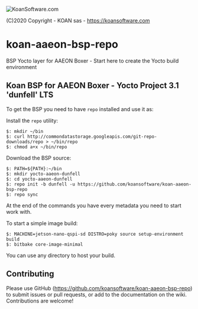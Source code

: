 ![KoanSoftware.com](http://koansoftware.com/pub/img/koan-header.png)

(C)2020 Copyright - KOAN sas - <https://koansoftware.com>

# koan-aaeon-bsp-repo

BSP Yocto layer for AAEON Boxer - Start here to create the Yocto build environment 

Koan BSP for AAEON Boxer - Yocto Project 3.1 'dunfell' LTS
------------

To get the BSP you need to have `repo` installed and use it as:

Install the `repo` utility:

```
$: mkdir ~/bin
$: curl http://commondatastorage.googleapis.com/git-repo-downloads/repo > ~/bin/repo
$: chmod a+x ~/bin/repo
```

Download the BSP source:

```
$: PATH=${PATH}:~/bin
$: mkdir yocto-aaeon-dunfell
$: cd yocto-aaeon-dunfell
$: repo init -b dunfell -u https://github.com/koansoftware/koan-aaeon-bsp-repo
$: repo sync
```

At the end of the commands you have every metadata you need to start work with.

To start a simple image build:

```
$: MACHINE=jetson-nano-qspi-sd DISTRO=poky source setup-environment build
$: bitbake core-image-minimal
```

You can use any directory to host your build.

Contributing
------------

Please use GitHub (https://github.com/koansoftware/koan-aaeon-bsp-repo) to submit issues or pull requests, or add to the documentation on the wiki. Contributions are welcome!
